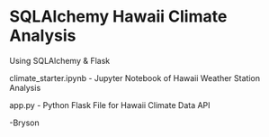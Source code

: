 # SQLAlchemy Hawaii Climate Analysis

Using SQLAlchemy & Flask

climate_starter.ipynb - Jupyter Notebook of Hawaii Weather Station Analysis

app.py - Python Flask File for Hawaii Climate Data API

-Bryson
